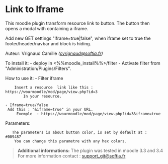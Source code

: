# Link to Iframe

This moodle plugin transform resource link to button.
The button then opens a modal with containing a iframe.

Add new GET settings "iframe=true|false", when iframe set to true the footer/header/navbar and block is hiding.

Auteur: Vrignaud Camille *(cvrignaud@softia.fr)*

To install it:
    - deploy in <%%moodle_install%%>/filter
    - Activate filter from "Administration/Plugins/Filters".


How to use it:
    - Filter iframe 

    	Insert a resource  link like this : https://wourmoodle/mod/page/view.php?id=3 
			In your resource.
			
    - Iframe=true/false
     Add this : "&iframe=true" in your URL.
		 Exemple  : https://wourmoodle/mod/page/view.php?id=3&iframe=true
		 
Parameters:

	   The parameters is about button color, is set by default at : #009487
		You can change this parametre with any hex colors.
		
		
> **Additional informations:** The plugin was tested in moodle 3.3 and 3.4
> For more information contact : support_git@softia.fr